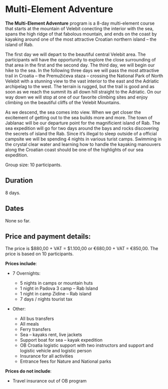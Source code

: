 # Multi-Element Adventure

**The Multi-Element Adventure** program is a 8-day multi-element course that starts at the mountain of Velebit conecting the interior with the sea, spans the high ridge of that fabolous mountain, and ends on the coast by kayaking around one of the most attractive Croatian northern island – the island of Rab.

The first day we will depart to the beautiful central Velebit area. The participants will have the opportunity to explore the close surrounding of that area in the first and the second day. The third day, we will begin our hike to the sea. In the following three days we will pass the most attractive trail in Croatia – the Premužićeva staza – crossing the National Park of North Velebit with a stunning view to the vast interior to the east and the  Adriatic archipelag to the west. The terrain is rugged, but the trail is good and as soon as we reach the summit its all  down hill straight to the Adriatic. On our way down we will stop at one of our favorite climbing sites and enjoy climbing  on the beautiful cliffs of the Velebit Mountains.

As we descend, the sea comes into view. When we get closer the excitement of getting out to the sea builds more and more. The town of Jablanac will be our departure point for the magnificient island of Rab. The sea expedition will go for two days around the bays and rocks discovering the secrets of island the Rab. Since it’s illegal to sleep outside of a official campsite we will be spending 4 nights in various turist camps. Swimming in the crystal clear water and learning how to handle the kayaking manouvers along the Croatian coast should be one of the highlights of our sea expedition.

Group size: 10 participants.

## Duration

8 days.

## Dates

None so far.

## Price and payment details:

The price is $880,00 + VAT = $1.100,00 or €680,00 + VAT = €850,00. The price is based on 10 participants.

**Prices include**:

- 7 Overnights:

  - 5 nights in camps  or mountain huts
  - 1 night in Padova 3 camp – Rab Island
  - 1 night in camp Zidine – Rab island
  - 7 days / nights tourist tax

- Other:

  - All bus transfers
  - All meals
  - Ferry transfers
  - Sea – kayaks  rent, live jackets
  - Support boat for sea – kayak expedition
  - OB Croatia logistic support with two instructors and support and logistic vehicle  and logistic person
  - Insurance for all activities
  - Entrance fees for Nature and National parks

**Prices do not include**:

- Travel insurance out of OB program

